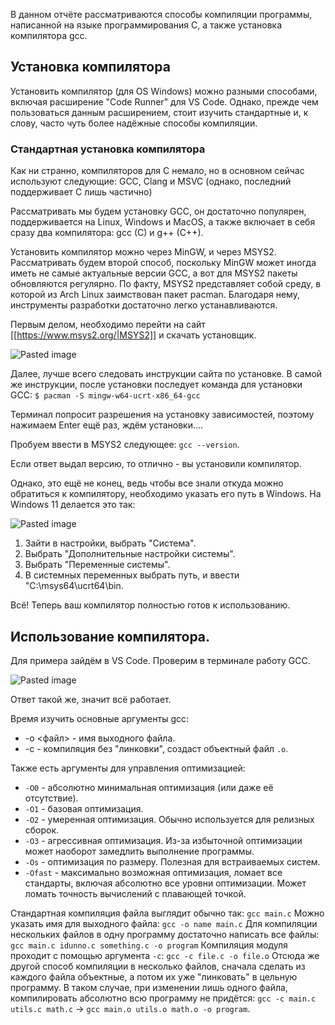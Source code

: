 В данном отчёте рассматриваются способы компиляции программы, написанной на языке программирования С, а также установка компилятора gcc.

## Установка компилятора
Установить компилятор (для OS Windows) можно разными способами, включая расширение "Code Runner" для VS Code. Однако, прежде чем пользоваться данным расширением, стоит изучить стандартные и, к слову, часто чуть более надёжные способы компиляции.

### Стандартная установка компилятора 
Как ни странно, компиляторов для С немало, но в основном сейчас используют следующие: GCC, Clang и MSVC (однако, последний поддерживает С лишь частично)

Рассматривать мы будем установку GCC, он достаточно популярен, поддерживается на Linux, Windows и MacOS, а также включает в себя сразу два компилятора: gcc (C) и g++ (C++).

Установить компилятор можно через MinGW, и через MSYS2. Рассматривать будем второй способ, поскольку MinGW может иногда иметь не самые актуальные версии GCC, а вот для MSYS2 пакеты обновляются регулярно. По факту, MSYS2 представляет собой среду, в которой из Arch Linux заимствован пакет pacman. Благодаря нему, инструменты разработки достаточно легко устанавливаются.

Первым делом, необходимо перейти на сайт [[https://www.msys2.org/|MSYS2]] и скачать установщик.

![Pasted image](Compil_rep(1).png)

Далее, лучше всего следовать инструкции сайта по установке. В самой же инструкции, после установки последует команда для установки GCC:
`$ pacman -S mingw-w64-ucrt-x86_64-gcc`

Терминал попросит разрешения на установку зависимостей, поэтому нажимаем Enter ещё раз, ждём установки....

Пробуем ввести в MSYS2 следующее: `gcc --version`.

Если ответ выдал версию, то отлично - вы установили компилятор.

Однако, это ещё не конец, ведь чтобы все знали откуда можно обратиться к компилятору, необходимо указать его путь в Windows. На Windows 11 делается это так:

![Pasted image](Compil_rep(2).png)

1. Зайти в настройки, выбрать "Система".
2. Выбрать "Дополнительные настройки системы".
3. Выбрать "Переменные системы".
4. В системных переменных выбрать путь, и ввести "C:\msys64\ucrt64\bin.

Всё! Теперь ваш компилятор полностью готов к использованию.

## Использование компилятора.
Для примера зайдём в VS Code. Проверим в терминале работу GCC. 

![Pasted image](Compil_rep(3).png)

Ответ такой же, значит всё работает. 

Время изучить основные аргументы gcc:
* -o <файл> - имя выходного файла.
* -с - компиляция без "линковки", создаст объектный файл `.o`.

Также есть аргументы для управления оптимизацией:
* `-O0` - абсолютно минимальная оптимизация (или даже её отсутствие).
* `-O1` - базовая оптимизация.
* `-O2` - умеренная оптимизация. Обычно используется для релизных сборок.
* `-O3` - агрессивная оптимизация. Из-за избыточной оптимизации может наоборот замедлить выполнение программы.
* `-Os` - оптимизация по размеру. Полезная для встраиваемых систем.
* `-Ofast` - максимально возможная оптимизация, ломает все стандарты, включая абсолютно все уровни оптимизации. Может ломать точность вычислений с плавающей точкой.

Стандартная компиляция файла выглядит обычно так: `gcc main.c`
Можно указать имя для выходного файла: `gcc -o name main.c`
Для компиляции нескольких файлов в одну программу достаточно написать все файлы: `gcc main.c idunno.c something.c -o program`
Компиляция модуля проходит с помощью аргумента `-c`: `gcc -c file.c -o file.o`
Отсюда же другой способ компиляции в несколько файлов, сначала сделать из каждого файла объектные, а потом их уже "линковать" в цельную программу. В таком случае, при изменении лишь одного файла, компилировать абсолютно всю программу не придётся: `gcc -c main.c utils.c math.c` -> `gcc main.o utils.o math.o -o program`.